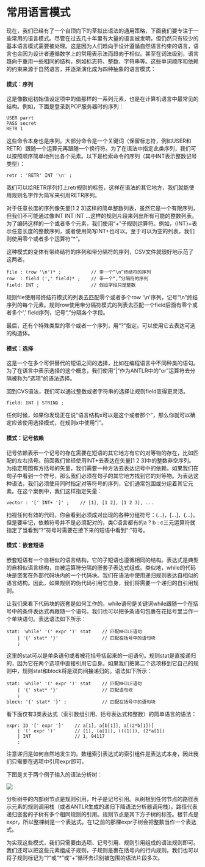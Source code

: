 # 常用语言模式

现在，我们已经有了一个自顶向下的草拟出语法的通用策略，下面我们要专注于一些常用的语言模式。尽管在过去几十年里有大量的语言被发明，但仍然只有较少的基本语言模式需要被处理。这是因为人们趋向于设计遵循自然语言约束的语言，语言也会因为设计者遵循数学上的常用表示法而趋向于相似。甚至在词法级别，语言趋向于重用一些相同的结构，例如标志符、整数、字符串等。这些单词顺序和依赖的约束来源于自然语言，并逐渐演化成为四种抽象的语言模式：

#### 模式：序列

这是像数组初始值设定项中的值那样的一系列元素，也是在计算机语言中最常见的结构。例如，下面是登录到POP服务器时的序列：

```
USER parrt
PASS secret
RETR 1
```

这些命令本身也是序列。大部分命令是一个关键词（保留标志符，例如USER和RETR）跟随一个运算元再跟随一个换行符。为了在语法中指定此类序列，我们可以按照顺序简单地列出各个元素。以下是检索命令的序列（其中INT表示整数记号类型）：

```
retr : 'RETR' INT '\n' ;
```

我们可以给RETR序列打上retr规则的标签，这样在语法的其它地方，我们就能使用规则名字作为简写来引用RETR序列。

对于任意长度的序列像矢量[1 2 3]这样的简单整数列表，虽然它是一个有限序列，但我们不可能通过像INT INT INT ...这样的规则片段来列出所有可能的整数列表。为了编码这样的一个或者多个元素，我们使用“+”子规则运算符。例如，{INT}+表示任意长度的整数序列，或者使用简写INT+也可以。至于可以为空的列表，我们则使用零个或者多个运算符“*”。

这种模式的变体有带终结符的序列和带分隔符的序列，CSV文件就很好地示范了这两者。

```
file : (row '\n')* ;           // 带一个“\n”终结符的序列
row  : field (',' field)* ;    // 带一个“,”分隔符的序列
field: INT ;                   // 假设字段只是整数
```

规则file使用带终结符模式的列表去匹配零个或者多个row '\n'序列，记号“\n”终结序列的每个元素。规则row使用带分隔符模式的列表去匹配一个field后面有零个或者多个',' field序列，记号“,”分隔各个字段。

最后，还有个特殊类型的零个或者一个序列，用“?”指定。可以使用它去表达可选的构造体。

#### 模式：选择

这是一个在多个可供替代的短语之间的选择，比如在编程语言中不同种类的语句。为了在语言中表示选择的这个概念，我们使用“|”作为ANTLR中的“or”运算符去分隔被称为“选项”的语法选择。

回到CVS语法，我们可以通过整数或者字符串的选择让规则field变得更灵活。

```
field: INT | STRING ;
```

任何时候，如果你发现正在说“语言结构x可以是这个或者那个”，那么你就可以确定应该使用选择模式，在规则x中使用“|”。

#### 模式：记号依赖

记号依赖表示一个记号的存在需要在短语的其它地方有它的对等物的存在，比如匹配的左右括号。前面我们曾经使用INT+去表达在矢量[1 2 3]中的整数非空序列。为指定周围有方括号的矢量，我们需要一种方法去表达记号中的依赖。如果我们在句子中看到一个符号，那么我们必须在句子的其它地方找到它的对等物。为表达这种语法，我们必须使用同时指定对等符号的序列，它们通常包围或分组着其它元素。在这个案例中，我们这样指定矢量：

```
vector : '[' INT+ ']' ;    // [1], [1 2], [1 2 3], ...
```

扫视任何有效的代码，你会看到必须成对出现的各种分组符号：(...)，[...]，{...}。但是要牢记，依赖符号并不是必须配对的，类C语言都有的a ? b : c三元运算符就指定了当看到“?”符号时需要在接下来的短语中看到“:”符号。

#### 模式：嵌套短语

嵌套短语有一个自相似的语言结构，它的子短语也遵循相同的结构。表达式是典型的自相似语言结构，由被运算符分隔的嵌套子表达式组成。类似地，while的代码块是嵌套在外部代码块内的一个代码块。我们在语法中使用递归规则表达自相似的语言结构。因此，如果规则的伪代码引用它自身，我们将需要一个递归的自引用规则。

让我们来看下代码块的嵌套是如何工作的。while语句是关键词while跟随一个在括号中的条件表达式再跟随一个语句。我们也可以把多条语句包裹在花括号里当作一个单块语句。表达语法如下所示：

```
stat: 'while' '(' expr ')' stat    // 匹配WHILE语句
    | '{' stat* '}'                // 匹配在括号中的语句块
    ;
```

这里的stat可以是单条语句或者被花括号括起来的一组语句。规则stat是直接递归的，因为它在两个选项中直接引用它自身。如果我们把第二个选项移到它自己的规则中，规则stat和block将是双向间接递归的。语法如下所示：

```
stat: 'while' '(' expr ')' stat    // 匹配WHILE语句
    | '{' stat* '}'                // 匹配语句块
    ;
block: '{' stat* '}' ;             // 匹配在括号中的语句块
```

看下面仅有3类表达式（索引数组引用、括号表达式和整数）的简单语言的语法：

```
expr: ID '[' expr ']'    // a[1], a[b[1]], a[(2*b[1])]
    | '(' expr ')'       // (1), (a[1]), (((1))), (2*a[1])
    | INT                // 1, 94117
    ;
```

注意递归是如何自然地发生的。数组索引表达式的索引组件是表达式本身，因此我们只需要在选项中引用expr即可。

下图是关于两个例子输入的语法分析树：

![](http://codemany.com/uploads/expr-parse-tree.png)

分析树中的内部树节点是规则引用，叶子是记号引用。从树根到任何节点的路径表示元素的规则调用栈（或者ANTLR生成的递归下降语法分析器调用栈）。路径代表递归嵌套的子树有多个相同规则的引用。规则节点是其下方子树的标签。根节点是expr，所以整棵树是一个表达式。在1之前的那棵expr子树会把整数当作一个表达式。

为实现这些模式，我们只需要由选项、记号引用、规则引用组成的语法规则即可。我们还可以把这些元素组成子规则，子规则是裹在括号内的行内规则。我们也可以将子规则标记为“?”或“*”或“+”循环去识别被包围的语法片段多次。
